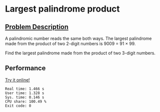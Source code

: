 # Largest palindrome product

## [Problem Description](https://projecteuler.net/problem=4)

A palindromic number reads the same both ways. The largest palindrome made from the product of two 2-digit numbers is 9009 = 91 × 99.

Find the largest palindrome made from the product of two 3-digit numbers.

## Performance

[Try it online!](https://tio.run/##dVHLaoQwFF2PX3FLNzrYaKEbh87sZjGrFvoBYvCOBPKQPCRC/91mojOVSrO4kHM4j9wgZ57paXp@KpzRBWWyQDkARjhp8SpU6zjCp1aUoyjLN2hVAhCYHjQOqA3W0gmKOvXZzO18GADfJ7hIix1qYlVtrGayS7M79RXvZLHY4EHBZnGkULZh3nOZqfuGM9lqJTDE5iH3AB6Ox22llaxDu9LVwnHLeo4mbXKgS3eAq9LB6v0FGkJoHqHbGbfQnxr7MfvlYqH9uFSfG4BRfMBbzu7fKq9lmUNVVY99nMNLiGj8Yw3R7/JBemfN6ltINE@m6Qc)

```
Real time: 1.466 s
User time: 1.328 s
Sys. time: 0.146 s
CPU share: 100.49 %
Exit code: 0
```